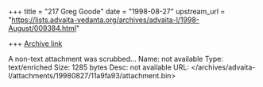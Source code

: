+++
title = "217 Greg Goode"
date = "1998-08-27"
upstream_url = "https://lists.advaita-vedanta.org/archives/advaita-l/1998-August/009384.html"

+++
[Archive link](https://lists.advaita-vedanta.org/archives/advaita-l/1998-August/009384.html)

A non-text attachment was scrubbed...
Name: not available
Type: text/enriched
Size: 1285 bytes
Desc: not available
URL: </archives/advaita-l/attachments/19980827/11a9fa93/attachment.bin>
